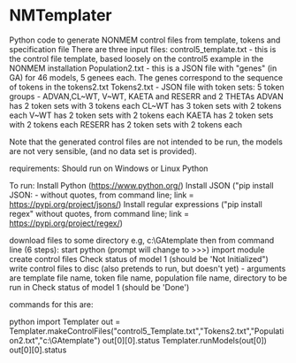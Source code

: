 # NMTemplater
Python code to generate NONMEM control files from template, tokens and specification file
There are three input files:
  control5_template.txt - this is the control file template, based loosely on the control5 example in the NONMEM installation
  Population2.txt - this is a JSON file with "genes" (in GA) for 46 models, 5 genees each. The genes correspond to the sequence of tokens in the tokens2.txt
  Tokens2.txt - JSON file with token sets:
              5 token groups - ADVAN,CL~WT, V~WT, KAETA and RESERR and 2 THETAs
              ADVAN has 2 token sets with 3 tokens each
              CL~WT has 3 token sets with 2 tokens each
              V~WT has 2 token sets with 2 tokens each
              KAETA has 2 token sets with 2 tokens each
              RESERR has 2 token sets with 2 tokens each
              
Note that the generated control files are not intended to be run, the models are not very sensible, (and no data set is provided).

requirements:
Should run on Windows or Linux
Python

To run:
  Install Python (https://www.python.org/)
  Install JSON ("pip install JSON: - without quotes, from command line; link = https://pypi.org/project/jsons/)
  Install regular expressions ("pip install regex" without quotes, from command line; link = https://pypi.org/project/regex/)

download files to some directory e.g, c:\GAtemplate
then from command line (6 steps):
start python (prompt will change to >>>)
import module
create control files
Check status of model 1 (should be 'Not Initialized")
write control files to disc (also pretends to run, but doesn't yet) - arguments are template file name, token file name, population file name, directory to be run in
Check status of model 1 (should be 'Done')


commands for this are:

python
import Templater
out = Templater.makeControlFiles("control5_Template.txt","Tokens2.txt","Population2.txt","c:\GAtemplate")
out[0][0].status
Templater.runModels(out[0]) 
out[0][0].status
